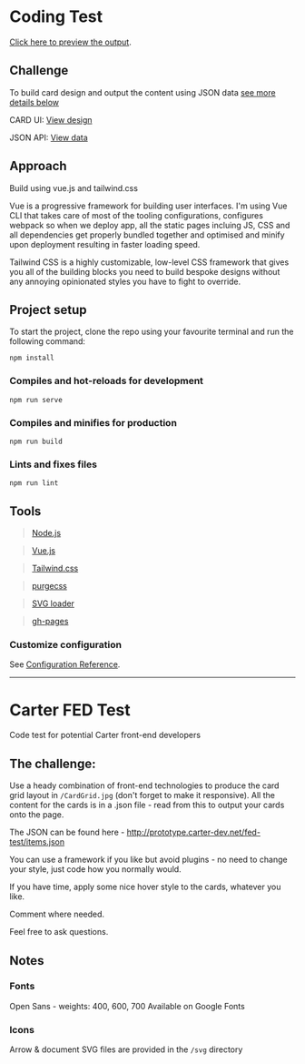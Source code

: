 # Coding Test

[Click here to preview the output](http://www.andrewaz.com/fed-test/).

## Challenge

To build card design and output the content using JSON data [see more details below](#user-content-carter-fed-test)

CARD UI: [View design](https://raw.githubusercontent.com/CarterDigital/fed-test/master/CardGrid.png)

JSON API: [View data](http://prototype.carter-dev.net/fed-test/items.json)

## Approach

Build using vue.js and tailwind.css

Vue is a progressive framework for building user interfaces. I'm using Vue CLI that takes care of most of the tooling configurations, configures webpack so when we deploy app, all the static pages incluing JS, CSS and all dependencies get properly bundled together and optimised and minify upon deployment resulting in faster loading speed.

Tailwind CSS is a highly customizable, low-level CSS framework that gives you all of the building blocks you need to build bespoke designs without any annoying opinionated styles you have to fight to override.


## Project setup

To start the project, clone the repo using your favourite terminal and run the following command:

```
npm install
```

### Compiles and hot-reloads for development
```
npm run serve
```

### Compiles and minifies for production
```
npm run build
```

### Lints and fixes files
```
npm run lint
```

## Tools

>[Node.js](https://nodejs.org/en/download/)

>[Vue.js](https://vuejs.org/v2/guide/installation.html)

>[Tailwind.css](https://tailwindcss.com/docs/installation)

>[purgecss](https://tailwindcss.com/docs/installation)

>[SVG loader](https://vue-svg-loader.js.org/)

>[gh-pages](https://cli.vuejs.org/guide/deployment.html)


### Customize configuration
See [Configuration Reference](https://cli.vuejs.org/config/).


---

# Carter FED Test
Code test for potential Carter front-end developers

## The challenge:
Use a heady combination of front-end technologies to produce the card grid layout in `/CardGrid.jpg` (don't forget to make it responsive). All the content for the cards is in a .json file - read from this to output your cards onto the page.

The JSON can be found here - http://prototype.carter-dev.net/fed-test/items.json

You can use a framework if you like but avoid plugins - no need to change your style, just code how you normally would.

If you have time, apply some nice hover style to the cards, whatever you like.

Comment where needed.

Feel free to ask questions.

## Notes

### Fonts
Open Sans - weights: 400, 600, 700
Available on Google Fonts

### Icons
Arrow & document SVG files are provided in the `/svg` directory
